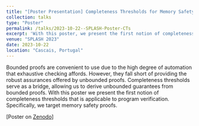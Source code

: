 ```yaml
---
title: "[Poster Presentation] Completeness Thresholds for Memory Safety: Unbounded Guarantees Via Bounded Proofs"
collection: talks
type: "Poster"
permalink: /talks/2023-10-22--SPLASH-Poster-CTs
excerpt: 'With this poster, we present the first notion of completeness thresholds for program verification. They allow us to reduce unbounded memory safety proofs to bounded ones.'
venue: "SPLASH 2023"
date: 2023-10-22
location: "Cascais, Portugal"
---
```


Bounded proofs are convenient to use due to the high degree of automation that exhaustive checking affords. 
However, they fall short of providing the robust assurances offered by unbounded proofs. 
Completeness thresholds serve as a bridge, allowing us to derive unbounded guarantees from bounded proofs. 
With this poster we present the first notion of completeness thresholds that is applicable to program verification.
Specifically, we target memory safety proofs.

[Poster on [Zenodo](https://zenodo.org/records/10066197)]
